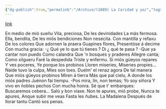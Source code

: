 ```yaml
---
{"dg-publish":true,"permalink":"/Archivo/(1889) La Caridad y yo/","tags":["#Siglo_19","central","a1889","Perfecto_Fernández_Usatorre","escrito","Oviedo","poema"]}
---
```


[link](https://asturies.com/cavedaynava/lacaridadyyo.txt)

En medio de mió sueñu
Vila, preciosa,
De les devinidades
La más fermosa.
Ella, bendita,
De les miós bendiciones
Non nesecita.
Con mantilla y refaxu
 De los colores
 Que adornen la praera
 Guapines flores,
 Presentóse á decime
 Con mucha gracia:
 -¿ Qué ye lo que tú tienes ?
 Di ¿ qué te pasa ?
 -Que ya cantar non puedo
 Como calandra
 Que 'n bosques y praderes
 Allegre canta;
 Como xilgueru
 Faré la despedida
 Triste y enfermu.
Si miós güeyos repares
Y ves poceres,
Ye porque los probinos
Lloren miseries,
Miseries propies...
Naide tuvo la culpa,
Mies son toes.
Duelm' el renaz agora
De tal manera
Que miós güeyos probinos
Miren á tierra
Más que pal cielu,
A donde los miós padres
Juénon fai tiempu.
-Pos mira, lín, non temas;
Yo soy siñora
Y vivo en ñobles pechos
Con mucha honra.
Sé que t' embarques:
Buscaremos cebera...
SaIú y bon viaxe.
Non te apures, mió probe,
Nunca te apures,
Anque subir me veas
Fasta les ñubes.
La Madalena
Después de llorar tantu
Cantó sos penas.